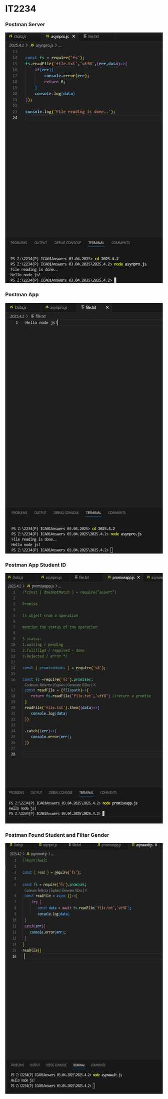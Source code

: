 # IT2234

### Postman Server
<img src="1i.png" alt="postmanServer" width="800" height="800">

### Postman App
<img src="1ii.png" alt="postmanApp" width="800" height="800">

### Postman App Student ID
<img src="2.png" alt="postmanAppStuid" width="800" height="800">

### Postman Found Student and Filter Gender
<img src="3.png" alt="postmanFoundStudent" width="800" height="800">

